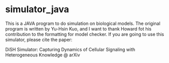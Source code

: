# simulator_java
This is a JAVA program to do simulation on biological models. The original program is written by Yu-Hsin Kuo, and I want to thank Howard fot his contribution to the formatting for model checker. If you are going to use this simulator, please cite the paper:

DiSH Simulator: Capturing Dynamics of Cellular Signaling with Heterogeneous Knowledge @ arXiv
